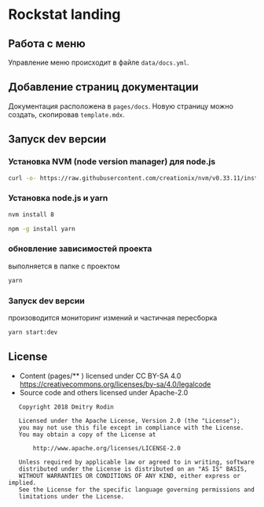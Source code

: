# Rockstat landing

## Работа с меню

Управление меню происходит в файле `data/docs.yml`.


## Добавление страниц документации

Документация расположена в `pages/docs`. Новую страницу можно создать, скопировав `template.mdx`. 

## Запуск dev версии

### Установка NVM (node version manager) для node.js

```bash
curl -o- https://raw.githubusercontent.com/creationix/nvm/v0.33.11/install.sh | bash

```

### Установка node.js и yarn

```bash
nvm install 8

npm -g install yarn
```

### обновление зависимостей проекта

выполняется в папке с проектом

```bash
yarn
```

### Запуск dev версии

произоводится мониторинг измений и частичная пересборка

```bash
yarn start:dev
```


## License

- Content (pages/** ) licensed under CC BY-SA 4.0 https://creativecommons.org/licenses/by-sa/4.0/legalcode
- Source code and others licensed under Apache-2.0


```
   Copyright 2018 Dmitry Rodin

   Licensed under the Apache License, Version 2.0 (the "License");
   you may not use this file except in compliance with the License.
   You may obtain a copy of the License at

       http://www.apache.org/licenses/LICENSE-2.0

   Unless required by applicable law or agreed to in writing, software
   distributed under the License is distributed on an "AS IS" BASIS,
   WITHOUT WARRANTIES OR CONDITIONS OF ANY KIND, either express or implied.
   See the License for the specific language governing permissions and
   limitations under the License.
```
